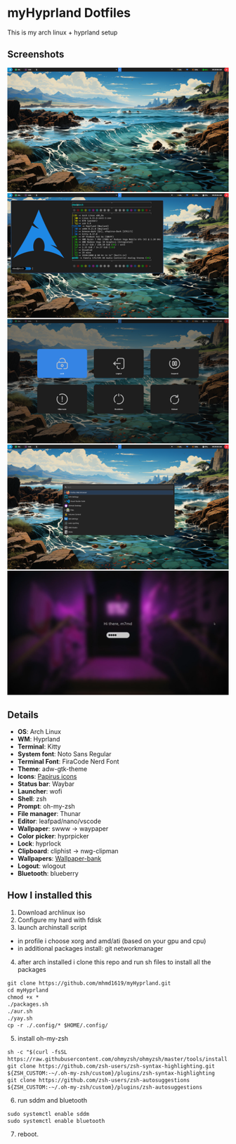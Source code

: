 # myHyprland Dotfiles

This is my arch linux + hyprland setup

## Screenshots

<img alt="screenshot" src="./images/1.png">
<img alt="screenshot" src="./images/2.png">
<img alt="screenshot" src="./images/3.png">
<img alt="screenshot" src="./images/4.png">
<img alt="screenshot" src="./images/5.png">

## Details

- **OS**: Arch Linux
- **WM**: Hyprland
- **Terminal**: Kitty
- **System font**: Noto Sans Regular
- **Terminal Font**: FiraCode Nerd Font
- **Theme**: adw-gtk-theme
- **Icons**: [Papirus icons](https://github.com/PapirusDevelopmentTeam/papirus-icon-theme)
- **Status bar**: Waybar
- **Launcher**: wofi
- **Shell**: zsh
- **Prompt**: oh-my-zsh
- **File manager**: Thunar
- **Editor**: leafpad/nano/vscode
- **Wallpaper**: swww -> waypaper
- **Color picker**: hyprpicker
- **Lock**: hyprlock
- **Clipboard**: cliphist -> nwg-clipman
- **Wallpapers**: [Wallpaper-bank](https://github.com/JaKooLit/Wallpaper-Bank)
- **Logout**: wlogout
- **Bluetooth**: blueberry

## How I installed this

1. Download archlinux iso
2. Configure my hard with fdisk
3. launch archinstall script

- in profile i choose xorg and amd/ati (based on your gpu and cpu)
- in additional packages install: git networkmanager

4. after arch installed i clone this repo and run sh files to install all the packages

```
git clone https://github.com/mhmd1619/myHyprland.git
cd myHyprland
chmod +x *
./packages.sh
./aur.sh
./yay.sh
cp -r ./.config/* $HOME/.config/
```

5. install oh-my-zsh

```
sh -c "$(curl -fsSL https://raw.githubusercontent.com/ohmyzsh/ohmyzsh/master/tools/install.sh)"
git clone https://github.com/zsh-users/zsh-syntax-highlighting.git ${ZSH_CUSTOM:-~/.oh-my-zsh/custom}/plugins/zsh-syntax-highlighting
git clone https://github.com/zsh-users/zsh-autosuggestions ${ZSH_CUSTOM:-~/.oh-my-zsh/custom}/plugins/zsh-autosuggestions
```

6. run sddm and bluetooth

```
sudo systemctl enable sddm
sudo systemctl enable bluetooth
```

7. reboot.
